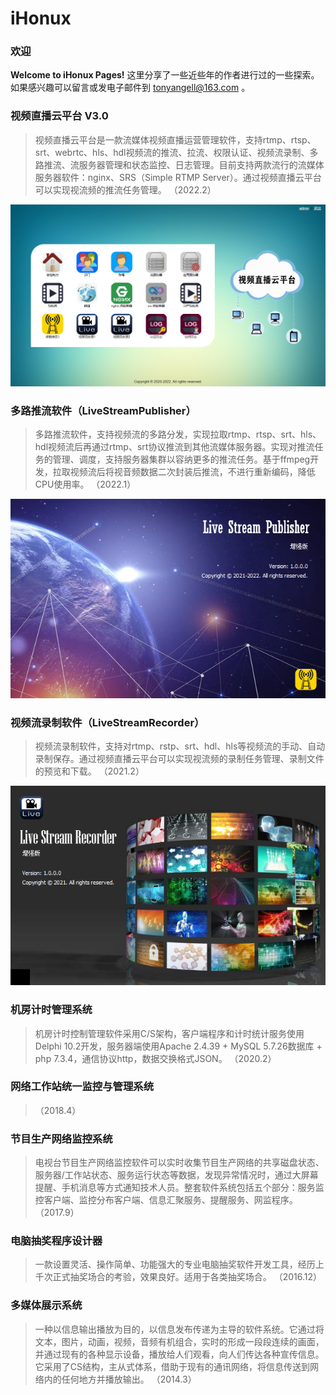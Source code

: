 # iHonux

### 欢迎
 **Welcome to iHonux Pages!**  这里分享了一些近些年的作者进行过的一些探索。如果感兴趣可以留言或发电子邮件到 tonyangell@163.com 。

### 视频直播云平台 V3.0
> 视频直播云平台是一款流媒体视频直播运营管理软件，支持rtmp、rtsp、srt、webrtc、hls、hdl视频流的推流、拉流、权限认证、视频流录制、多路推流、流服务器管理和状态监控、日志管理。目前支持两款流行的流媒体服务器软件：nginx、SRS（Simple RTMP Server）。通过视频直播云平台可以实现视流频的推流任务管理。
（2022.2）

![视频直播云平台 V3.0](images/%E8%A7%86%E9%A2%91%E7%9B%B4%E6%92%AD%E4%BA%91%E5%B9%B3%E5%8F%B0V3.0.png)

### 多路推流软件（LiveStreamPublisher）
> 多路推流软件，支持视频流的多路分发，实现拉取rtmp、rtsp、srt、hls、hdl视频流后再通过rtmp、srt协议推流到其他流媒体服务器。实现对推流任务的管理、调度，支持服务器集群以容纳更多的推流任务。基于ffmpeg开发，拉取视频流后将视音频数据二次封装后推流，不进行重新编码，降低CPU使用率。
（2022.1）

![多路推流软件](images/LiveStreamPublisher.png)

### 视频流录制软件（LiveStreamRecorder）
> 视频流录制软件，支持对rtmp、rstp、srt、hdl、hls等视频流的手动、自动录制保存。通过视频直播云平台可以实现视流频的录制任务管理、录制文件的预览和下载。
（2021.2）

![视频流录制软件](images/LiveStreamRecorder.png)

### 机房计时管理系统
> 机房计时控制管理软件采用C/S架构，客户端程序和计时统计服务使用Delphi 10.2开发，服务器端使用Apache 2.4.39 + MySQL 5.7.26数据库 + php 7.3.4，通信协议http，数据交换格式JSON。
（2020.2）

### 网络工作站统一监控与管理系统
> （2018.4）

### 节目生产网络监控系统
> 电视台节目生产网络监控软件可以实时收集节目生产网络的共享磁盘状态、服务器/工作站状态、服务运行状态等数据，发现异常情况时，通过大屏幕提醒、手机消息等方式通知技术人员。整套软件系统包括五个部分：服务监控客户端、监控分布客户端、信息汇聚服务、提醒服务、网监程序。
（2017.9）

### 电脑抽奖程序设计器
> 一款设置灵活、操作简单、功能强大的专业电脑抽奖软件开发工具，经历上千次正式抽奖场合的考验，效果良好。适用于各类抽奖场合。
（2016.12）

### 多媒体展示系统
> 一种以信息输出播放为目的，以信息发布传递为主导的软件系统。它通过将文本，图片，动画，视频，音频有机组合，实时的形成一段段连续的画面，并通过现有的各种显示设备，播放给人们观看，向人们传达各种宣传信息。它采用了CS结构，主从式体系，借助于现有的通讯网络，将信息传送到网络内的任何地方并播放输出。
（2014.3）